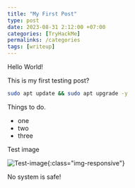 ```yaml
---
title: "My First Post"
type: post
date: 2023-08-31 2:12:00 +07:00
categories: [TryHackMe]
permalinks: /categories
tags: [writeup]
---
```


Hello World!

This is my first testing post?

```bash
sudo apt update && sudo apt upgrade -y
```

Things to do.
* one
* two 
* three

Test image

![Test-image](/assets/lib/images/ghost.png){:class="img-responsive"}

No system is safe!
